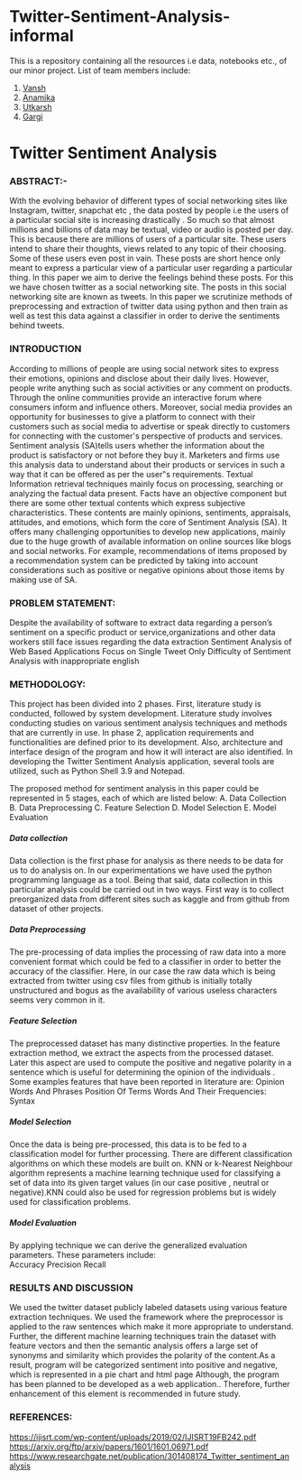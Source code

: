 # Twitter-Sentiment-Analysis-informal

This is a repository containing all the resources i.e data, notebooks etc., of our minor project. List of team members include:
1. [Vansh](https://github.com/vansh45)
2. [Anamika](https://github.com/ANAMIKA1410)
3. [Utkarsh](https://github.com/utquarsh027)
4. [Gargi](https://github.com/gargi-09)




# Twitter Sentiment Analysis


### ABSTRACT:- 
With the evolving behavior of different types of social networking sites like Instagram, twitter, snapchat etc , the data posted by people i.e the users of a particular social site is increasing drastically . So much so that almost millions and billions of data may be textual, video or audio is posted per day. This is because there are millions of users of a particular site. These users intend to share their thoughts, views related to any topic of their choosing. Some of these users even post in vain. These posts are short hence only meant to express a particular view of a particular user regarding a particular thing. In this paper we aim to derive the feelings behind these posts. For this we have chosen twitter as a social networking site. The posts in this social networking site are known as tweets. In this paper we scrutinize methods of preprocessing and extraction of twitter data using python and then train as well as test this data against a classifier in order to derive the sentiments behind tweets. 


### INTRODUCTION 
According to millions of people are using social network sites to express their emotions, opinions and disclose about their daily lives. However, people write anything such as social activities or any comment on products. Through the online communities provide an interactive forum where consumers inform and influence others. Moreover, social media provides an opportunity for businesses to give a platform to connect with their customers such as social media to advertise or speak directly to customers for connecting with the customer's perspective of products and services.
Sentiment analysis (SA)tells users whether the information about the product is satisfactory or not before they buy it. Marketers and firms use this analysis data to understand about their products or services in such a way that it can be offered as per the user‟s requirements.
Textual Information retrieval techniques mainly focus on processing, searching or analyzing the factual data present. Facts have an objective component but there are some other textual contents which express subjective characteristics. These contents are mainly opinions, sentiments, appraisals, attitudes, and emotions, which form the core of Sentiment Analysis (SA). It offers many challenging opportunities to develop new applications, mainly due to the huge growth of available information on online sources like blogs and social networks. For example, recommendations of items proposed by a recommendation system can be predicted by taking into account considerations such as positive or negative opinions about those items by making use of SA.

### PROBLEM STATEMENT: 
Despite the availability of software to extract data regarding a person’s sentiment on a specific product or service,organizations and other data workers still face issues regarding the data extraction
Sentiment Analysis of Web Based Applications Focus on Single Tweet Only
Difficulty of Sentiment Analysis with inappropriate english




### METHODOLOGY:
This project has been divided into 2 phases. First, literature study is conducted, followed by system development. Literature study involves conducting studies on various sentiment analysis techniques and methods that are currently in use. In phase 2, application requirements and functionalities are defined prior to its development. Also, architecture and interface design of  the program and how it will interact are also identified. In developing the Twitter Sentiment Analysis application,  several tools are utilized, such as Python Shell 3.9 and Notepad.


The proposed method for sentiment analysis in this paper could be represented in 5 stages, each of which are listed below:
A. Data Collection 
B. Data Preprocessing 
C. Feature Selection 
D. Model Selection E. Model Evaluation



##### Data collection 
Data collection is the first phase for analysis as there needs to be data for us to do analysis on. In our experimentations we have used the python programming language as a tool. Being that said, data collection in this particular analysis could be carried out in two ways. First way is to collect preorganized data from different sites such as kaggle and from github from dataset of other projects.


##### Data Preprocessing 
The pre-processing of data implies the processing of raw data into a more convenient format which could be fed to a classifier in order to better the accuracy of the classifier. Here, in our case the raw data which is being extracted from twitter using csv files from github is initially totally unstructured and bogus as the availability of various useless characters seems very common in it. 


##### Feature Selection
The preprocessed dataset has many distinctive properties. In the feature extraction method, we extract the aspects from the processed dataset. Later this aspect are used to compute the positive and negative polarity in a sentence which is useful for determining the opinion of the individuals .
Some examples features that have been reported in literature are:
Opinion Words And Phrases
Position Of Terms
Words And Their Frequencies:
Syntax


##### Model Selection 
Once the data is being pre-processed, this data is to be fed to a classification model for further processing. There are different classification algorithms on which these models are built on. 
KNN or k-Nearest Neighbour algorithm represents a machine learning technique used for classifying a set of data into its given target values (in our case positive , neutral or negative).KNN could also be used for regression problems but is widely used for classification problems.


##### Model Evaluation
By applying  technique we can derive the generalized evaluation parameters. These parameters include:  
Accuracy
Precision
Recall


### RESULTS AND DISCUSSION 
We used the twitter dataset publicly  labeled datasets using various feature extraction techniques. We used the framework where the preprocessor is applied to the raw sentences which make it more appropriate to understand. Further, the different machine learning techniques train the dataset with feature vectors and then the semantic analysis offers a large set of synonyms and similarity which provides the polarity of the content.As a result, program will be categorized sentiment into positive and negative, which is represented in a pie chart and
html page Although, the program has been planned to be developed as a web application.. Therefore, further enhancement of this element is recommended in future study.


### REFERENCES:
https://ijisrt.com/wp-content/uploads/2019/02/IJISRT19FB242.pdf
https://arxiv.org/ftp/arxiv/papers/1601/1601.06971.pdf
https://www.researchgate.net/publication/301408174_Twitter_sentiment_analysis







